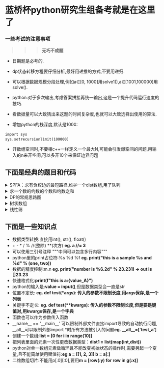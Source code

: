# 蓝桥杯python研究生组备考就是在这里了

<!-- [待学链接](https://www.bilibili.com/video/BV1qW4y1a7fU?p=72&vd_source=5a8651962259df7b14781b1d0370c6a0) -->

### 一些考试的注意事项
>>>**无巧不成题**

* 日期题是必考的.  
* dp状态转移方程要仔细分析,最好用递推的方式,不要用递归.  
* 可以根据数据规模分段处理,例如a∈[0, 1000]用solve1(),a∈[1001,100000]用solve().  
* python:对于多次输出,考虑答案拼接再统一输出,这是一个提升代码运行速度的技巧.   

* 看数据量可以大致猜出来这题的时间复杂度,也就可以大致选择出使用的算法.  

* 增加python的栈深度,默认是1000:   
```
import sys
sys.setrecursionlimit(100000)
```

* 开数组空间时,不要相c++一样定义一个最大N,可能会引发爆空间的问题,用输入的n来开空间,可以多开10个来保证边界问题

## 下面是经典的题目和代码  


<details><summary>SPFA：求有负权边的最短路径,维护一个dist数组,用了队列</summary>    
<img src="./img-tree/LanQiao_foundation/SPFA.png" alt="SPFA" />
</details>

<details><summary>求一个数的约数的个数和约数之和</summary>    
<img src="./img-tree/LanQiao_foundation/4-1.png" alt="SPFA" />
</details>

<details><summary>DP的常规思路图</summary>    
<img src="./img-tree/LanQiao_foundation/DP.png" alt="SPFA" />
</details>

<details><summary>树状数组</summary>    
<img src="./img-tree/LanQiao_foundation/tree_list.png" alt="SPFA" />
</details>

<details><summary>线性筛</summary>    
<img src="./img-tree/LanQiao_foundation/liner_filter.png" alt="SPFA" />
</details>




## 下面是一些知识点  
* 数据类型转换:直接用int(), str(), float()  
* \+ \- \* \/ \% \//(整除) \**(次方) **eg. a //= 3**  
* 可以使用三引号注释 """中间可以包含多行内容"""   
* python里的print占位符:%s %d %f **eg. print("this is a sample %s and %d" % (one, two))**  
* 数据的精度控制:m.n **eg. print("number is %6.2d" % 23.231) -> out is []23.23**  
* 快速格式化:**print(f"this is a:{value_A}")**  
* python的输入是:**value = input()**,但是数据类型会一直是str
* 位置不定长: **eg. def test(\*args): 传入的参数不限制长度,用args保存,是一个列表**  
* 关键字不定长: **eg. def test(\*\*kwargs): 传入的参数不限制长度,但是要是键值对,用kwargs保存,是一个字典**  
* 函数也可以作为参数传入函数  
* \_\_name\_\_ == '\_\_main\_\_' 可以限制外部文件直接import导致的自动执行问题, \_\_all\_\_可以限制外部import *时所有方法被引入的问题**eg. \_\_all\_\_=['test_a']**  
* 创建一个数组:**list = [0 for i in range(10)]**  
* 把列表里面的元素一次性更改数据类型：**dist1 = list(map(int,dist))**    
* python对单一数组元素做循环且不能改变初始状态的操作时,需要另起一个变量,且不能简单使用赋值符:**eg a = [[1, 2, 3]] b = a[:]**  
* 二维数组切片:不能用p[:0][:0],要用**m = [row(:y) for row in g(:x)]**